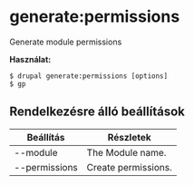 # generate:permissions
Generate module permissions

**Használat:**
```
$ drupal generate:permissions [options]
$ gp  
```

## Rendelkezésre álló beállítások
Beállítás | Részletek
-------|-------------
--module | The Module name.
--permissions | Create permissions.
